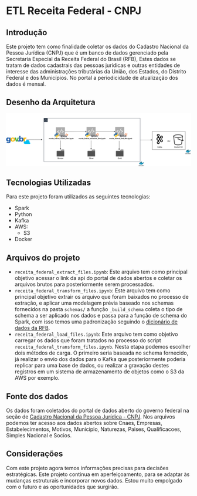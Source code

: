 # ETL Receita Federal - CNPJ

## Introdução

Este projeto tem como finalidade coletar os dados do Cadastro Nacional da Pessoa Jurídica (CNPJ) que é um banco de dados gerenciado pela Secretaria Especial da Receita Federal do Brasil (RFB), Estes dados se tratam de dados cadastrais das pessoas jurídicas e outras entidades de interesse das administrações tributárias da União, dos Estados, do Distrito Federal e dos Municípios. No portal a periodicidade de atualização dos dados é mensal.

## Desenho da Arquitetura 
![ETL-Receita-Federal-Arquitetura](https://github.com/matheus-conrado/etl-receita-federal-cnpj/blob/master/etl-receita-federal-cnpj.png?raw=true)
## Tecnologias Utilizadas

Para este projeto foram utilizados as seguintes tecnologias:
- Spark
- Python
- Kafka
- AWS:
  - S3
- Docker

## Arquivos do projeto 

+ ``receita_federal_extract_files.ipynb``: Este arquivo tem como principal objetivo acessar o link da api do portal de dados abertos e coletar os arquivos brutos para posteriormente serem processados.
+ ``receita_federal_transform_files.ipynb``: Este arquivo tem como principal objetivo extrair os arquivo que foram baixados no processo de extração, e aplicar uma modelagem prévia baseado nos schemas fornecidos na pasta ``schemas/`` a função ``_build_schema`` coleta o tipo de schema a ser aplicado nos dados e passa para a função de schema do Spark, com isso temos uma padronização seguindo o [dicionário de dados da RFB](https://www.gov.br/receitafederal/dados/cnpj-metadados.pdf).
+ ``receita_federal_load_files.ipynb``: Este arquivo tem como objetivo carregar os dados que foram tratados no processo do script ``receita_federal_transform_files.ipynb``. Nesta etapa podemos escolher dois métodos de carga. O primeiro seria baseada no schema fornecido, já realizar o envio dos dados para o Kafka que posteriormente poderia replicar para uma base de dados, ou realizar a gravação destes registros em um sistema de armazenamento de objetos como o S3 da AWS por exemplo.

## Fonte dos dados

Os dados foram coletados do portal de dados aberto do governo federal na seção de [Cadastro Nacional da Pessoa Jurídica - CNPJ](https://dados.gov.br/dados/conjuntos-dados/cadastro-nacional-da-pessoa-juridica---cnpj). Nos arquivos podemos ter acesso aos dados abertos sobre Cnaes, Empresas, Estabelecimentos, Motivos, Municipio, Naturezas, Paises, Qualificacoes, Simples Nacional e Socios.

## Considerações

Com este projeto agora temos informações precisas para decisões estratégicas. Este projeto continua em aperfeiçoamento, para se adaptar às mudanças estruturais e incorporar novos dados. Estou muito empolgado com o futuro e as oportunidades que surgirão.
